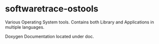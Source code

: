 # softwaretrace-ostools
Various Operating System tools. Contains both Library and Applications in multiple languages.

Doxygen Documentation located under doc. 
